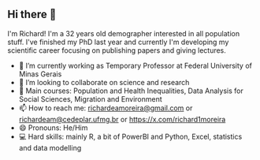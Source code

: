 ## Hi there 👋

I'm Richard! I'm a 32 years old demographer interested in all population stuff. I've finished my PhD last year and currently I'm developing my scientific career focusing on publishing papers and giving lectures. 

- 🔭 I’m currently working as Temporary Professor at Federal University of Minas Gerais
- 👯 I’m looking to collaborate on science and research
- 💬 Main courses: Population and Health Inequalities, Data Analysis for Social Sciences, Migration and Environment
- 📫 How to reach me: richardeamoreira@gmail.com or richardeam@cedeplar.ufmg.br or https://x.com/richard1moreira
- 😄 Pronouns: He/Him
- 💻 Hard skills: mainly R, a bit of PowerBI and Python, Excel, statistics and data modelling
